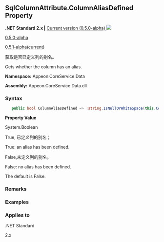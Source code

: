 ## **SqlColumnAttribute.ColumnAliasDefined Property**

**.NET Standard 2.x |**  <a href="javascript:void(0)" class="dropdown">Current version (0.5.0-alpha) <img src="~/images/dropdown.png"/></a>

<div class="otherversions"  value="versdiv">

<a href="javascript:void(0)">0.5.0-alpha</a>

<a href="javascript:void(0)">0.5.1-alpha(current)</a>

</div>

获取是否已定义列的别名。

Gets whether the column has an alias.

 **Namespace:** Appeon.CoreService.Data

 **Assembly:** Appeon.CoreService.Data.dll

### **Syntax**

```c#
   public bool ColumnAliasDefined => !string.IsNullOrWhiteSpace(this.ColumnAlias);
```

**Property Value**

System.Boolean

True, 已定义列的别名；

True: an alias has been defined.

False,未定义列的别名。

False: no alias has been defined.

The default is False.

### **Remarks**



### **Examples**



### **Applies to**

.NET Standard 

2.x
